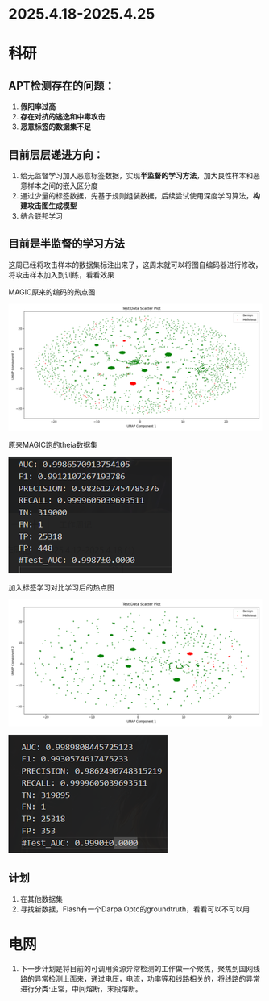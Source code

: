 # 2025.4.18-2025.4.25

# 科研

## APT检测存在的问题：

1. **假阳率过高**
2. **存在对抗的逃逸和中毒攻击**
3. **恶意标签的数据集不足**

## 目前层层递进方向：

1. 给无监督学习加入恶意标签数据，实现**半监督的学习方法**，加大良性样本和恶意样本之间的嵌入区分度
2. 通过少量的标签数据，先基于规则组装数据，后续尝试使用深度学习算法，**构建攻击图生成模型**
3. 结合联邦学习

## 目前是**半监督的学习方法**

这周已经将攻击样本的数据集标注出来了，这周末就可以将图自编码器进行修改，将攻击样本加入到训练，看看效果

MAGIC原来的编码的热点图

![image.png](image.png)

原来MAGIC跑的theia数据集

![image.png](image%201.png)

加入标签学习对比学习后的热点图

![image.png](image%202.png)

![image.png](image%203.png)

## 计划

1. 在其他数据集
2. 寻找新数据，Flash有一个Darpa Optc的groundtruth，看看可以不可以用

# 电网

1. 下一步计划是将目前的可调用资源异常检测的工作做一个聚焦，聚焦到国网线路的异常检测上面来，通过电压，电流，功率等和线路相关的，将线路的异常进行分类:正常，中间熔断，末段熔断。